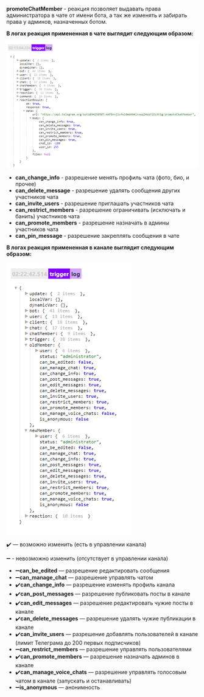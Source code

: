 
**promoteChatMember** - реакция позволяет выдавать права администратора в чате от имени бота, а так же изменять и забирать права у админов, назначенных ботом.

**В логах реакция примененная в чате выглядит следующим образом:**

![](./1.png)
* **can_change_info** - разрешение менять профиль чата (фото, био, и прочее)
* **can_delete_message** - разрешение удалять сообщения других участников чата
* **can_invite_users** - разрешение приглашать участников чата
* **can_restrict_members** - разрешение ограничивать (исключать и банить) участников чата
* **can_promote_members** - разрешение назначать в админы участников чата
* **can_pin_message** - разрешение закреплять сообщения в чате



**В логах реакция примененная в канале выглядит следующим образом:**

![](./2.png)

✔️ — возможно изменить (есть в управлении канала)

➖ - невозможно изменить (отсутствует в управлении канала)
* ➖**can_be_edited** — разрешение редактировать сообщения
* ➖**can_manage_chat** — разрешение управлять чатом
* ✔️**can_change_info** — разрешение изменять профиль канала 
* ✔️**can_post_messages** — разрешение публиковать посты в канале 
* ✔️**can_edit_messages** — разрешение редактировать чужие посты в канале 
* ✔️**can_delete_messages** — разрешение удалять чужие публикации в канале
* ✔️**can_invite_users** — разрешение добавлять пользователей в канале (лимит Телеграма до 200 первых подписчиков) 
* ➖**can_restrict_members** — разрешение управлять пользователями
* ✔️**can_promote_members** — разрешение назначать админов в канале
* ✔️**can_manage_voice_chats** — разрешение управлять голосовым чатом в канале (запускать и останавливать)
* ➖**is_anonymous** — анонимность





